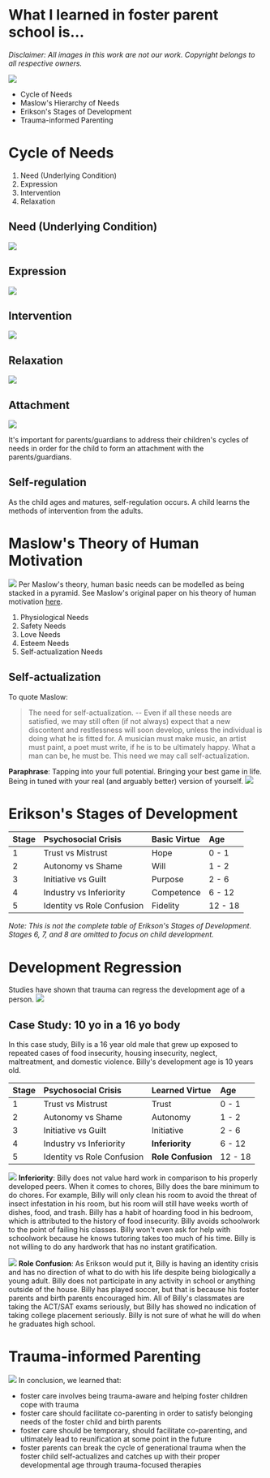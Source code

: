 # What I learned in foster parent school is...

*Disclaimer: All images in this work are not our work.  Copyright belongs to all respective owners.*

![](./spongebob-whatilearned.jpeg)

- Cycle of Needs
- Maslow's Hierarchy of Needs
- Erikson's Stages of Development
- Trauma-informed Parenting

# Cycle of Needs

1.  Need (Underlying Condition)
1.  Expression
1.  Intervention
1.  Relaxation

## Need (Underlying Condition)
![](./need-attention.jpeg)

## Expression
![](./i-need-spongebob.png)

## Intervention
![](./patrick-eating.gif)

## Relaxation
![](./squidward-relax.gif)

## Attachment
![](./spongebob-squidward-attached.gif)

It's important for parents/guardians to address their children's cycles of needs in order for the child to form an attachment with the parents/guardians.

## Self-regulation

As the child ages and matures, self-regulation occurs.  A child learns the methods of intervention from the adults.

# Maslow's Theory of Human Motivation
![](./maslow-pyramid.gif)
Per Maslow's theory, human basic needs can be modelled as being stacked in a pyramid.  See Maslow's original paper on his theory of human motivation [here](https://psychclassics.yorku.ca/Maslow/motivation.htm).

1.  Physiological Needs
1.  Safety Needs
1.  Love Needs
1.  Esteem Needs
1.  Self-actualization Needs

## Self-actualization

To quote Maslow:
> The need for self-actualization. -- Even if all these needs are satisfied, we may still often (if not always) expect that a new discontent and restlessness will soon develop, unless the individual is doing what he is fitted for. A musician must make music, an artist must paint, a poet must write, if he is to be ultimately happy. What a man can be, he must be. This need we may call self-actualization.

**Paraphrase**: Tapping into your full potential.  Bringing your best game in life.  Being in tuned with your real (and arguably better) version of yourself.
![](./best-day-ever.gif)

# Erikson's Stages of Development
| Stage | Psychosocial Crisis | Basic Virtue | Age |
| :-- | :-- | :-- | :-- |
| 1 | Trust vs Mistrust | Hope | 0 - 1 |
| 2 | Autonomy vs Shame | Will | 1 - 2 |
| 3 | Initiative vs Guilt | Purpose | 2 - 6 |
| 4 | Industry vs Inferiority | Competence | 6 - 12 |
| 5 | Identity vs Role Confusion | Fidelity | 12 - 18 |

_Note: This is not the complete table of Erikson's Stages of Development.  Stages 6, 7, and 8 are omitted to focus on child development._

# Development Regression
Studies have shown that trauma can regress the development age of a person.
![](./stewie-griffin-curl-up.gif)

## Case Study: 10 yo in a 16 yo body

In this case study, Billy is a 16 year old male that grew up exposed to repeated cases of food insecurity, housing insecurity, neglect, maltreatment, and domestic violence.  Billy's development age is 10 years old.

| Stage | Psychosocial Crisis | Learned Virtue | Age |
| :-- | :-- | :-- | :-- |
| 1 | Trust vs Mistrust | Trust | 0 - 1 |
| 2 | Autonomy vs Shame | Autonomy | 1 - 2 |
| 3 | Initiative vs Guilt | Initiative | 2 - 6 |
| 4 | Industry vs Inferiority | **Inferiority** | 6 - 12 |
| 5 | Identity vs Role Confusion | **Role Confusion** | 12 - 18 |


![](./lazy-day-spongebob.gif)
**Inferiority**: Billy does not value hard work in comparison to his properly developed peers.  When it comes to chores, Billy does the bare minimum to do chores.  For example, Billy will only clean his room to avoid the threat of insect infestation in his room, but his room will still have weeks worth of dishes, food, and trash.  Billy has a habit of hoarding food in his bedroom, which is attributed to the history of food insecurity.  Billy avoids schoolwork to the point of failing his classes.  Billy won't even ask for help with schoolwork because he knows tutoring takes too much of his time.  Billy is not willing to do any hardwork that has no instant gratification.

![](./confused-krab.png)
**Role Confusion**:  As Erikson would put it, Billy is having an identity crisis and has no direction of what to do with his life despite being biologically a young adult.  Billy does not participate in any activity in school or anything outside of the house.  Billy has played soccer, but that is because his foster parents and birth parents encouraged him.  All of Billy's classmates are taking the ACT/SAT exams seriously, but Billy has showed no indication of taking college placement seriously.  Billy is not sure of what he will do when he graduates high school.

# Trauma-informed Parenting

![](./bivalve-spongebob.gif)
In conclusion, we learned that:

-  foster care involves being trauma-aware and helping foster children cope with trauma
-  foster care should facilitate co-parenting in order to satisfy belonging needs of the foster child and birth parents
-  foster care should be temporary, should facilitate co-parenting, and ultimately lead to reunification at some point in the future
-  foster parents can break the cycle of generational trauma when the foster child self-actualizes and catches up with their proper developmental age through trauma-focused therapies